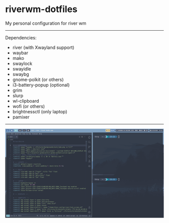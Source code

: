 # riverwm-dotfiles
 My personal configuration for river wm

---

Dependencies:
- river (with Xwayland support)
- waybar
- mako
- swaylock
- swayidle
- swaybg
- gnome-polkit (or others)
- i3-battery-popup (optional)
- grim
- slurp
- wl-clipboard
- wofi (or others)
- brightnessctl (only laptop)
- pamixer 

---

<img src="riverwmgit.png">